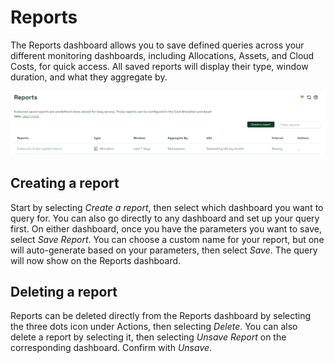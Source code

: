 # Reports

The Reports dashboard allows you to save defined queries across your different monitoring dashboards, including Allocations, Assets, and Cloud Costs, for quick access. All saved reports will display their type, window duration, and what they aggregate by.

![Reports](/images/reports.png)

## Creating a report

Start by selecting _Create a report_, then select which dashboard you want to query for. You can also go directly to any dashboard and set up your query first. On either dashboard, once you have the parameters you want to save, select _Save Report_. You can choose a custom name for your report, but one will auto-generate based on your parameters, then select _Save_. The query will now show on the Reports dashboard.

## Deleting a report

Reports can be deleted directly from the Reports dashboard by selecting the three dots icon under Actions, then selecting _Delete_. You can also delete a report by selecting it, then selecting _Unsave Report_ on the corresponding dashboard. Confirm with _Unsave_.